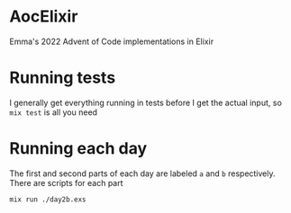 # AocElixir

Emma's 2022 Advent of Code implementations in Elixir

# Running tests
I generally get everything running in tests before I get the actual input, so `mix test` is all you need

# Running each day

The first and second parts of each day are labeled `a` and `b` respectively. There are scripts for each part 

`mix run ./day2b.exs`

